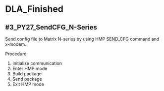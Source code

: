# DLA_Finished

## #3_PY27_SendCFG_N-Series
Send config file to Matrix N-series by using HMP SEND_CFG command and x-modem.

Procedure
1. Initialize communication
2. Enter HMP mode
3. Build package
4. Send package
5. Exit HMP mode

